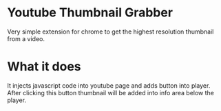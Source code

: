 # Youtube Thumbnail Grabber

Very simple extension for chrome to get the highest resolution thumbnail from a video.

# What it does

It injects javascript code into youtube page and adds button into player.
After clicking this button thumbnail will be added into info area below the player. 